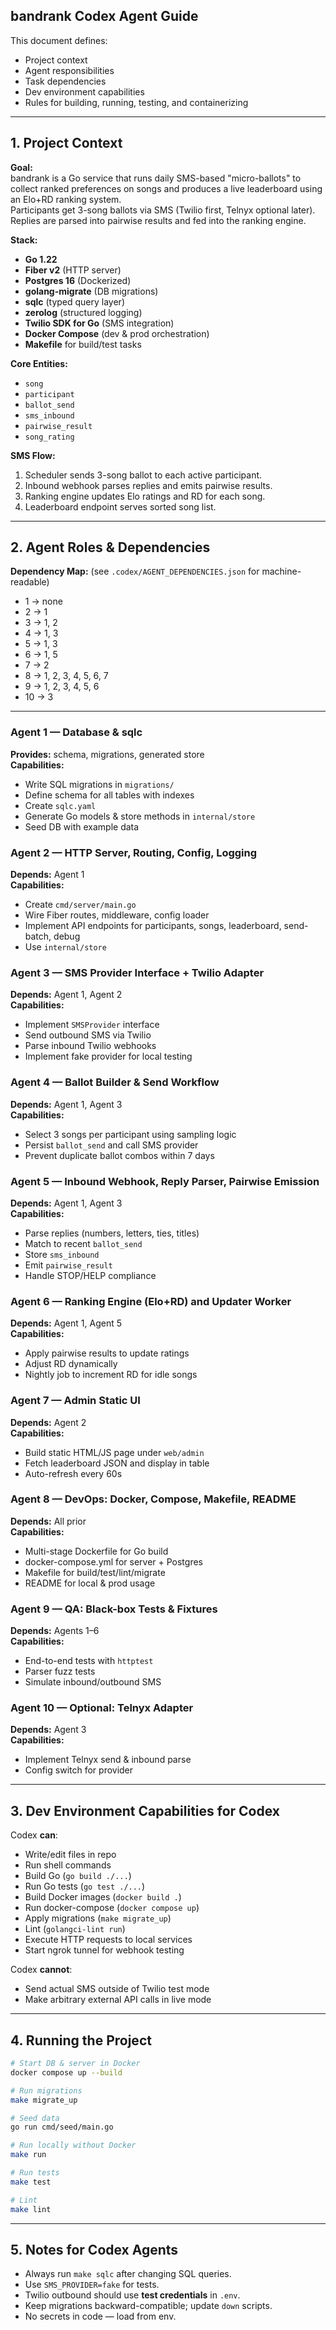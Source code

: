 ## bandrank Codex Agent Guide

This document defines:

- Project context
- Agent responsibilities
- Task dependencies
- Dev environment capabilities
- Rules for building, running, testing, and containerizing

---

## 1. Project Context

**Goal:**\
bandrank is a Go service that runs daily SMS-based "micro-ballots" to collect ranked preferences on songs and produces a live leaderboard using an Elo+RD ranking system.\
Participants get 3-song ballots via SMS (Twilio first, Telnyx optional later). Replies are parsed into pairwise results and fed into the ranking engine.

**Stack:**

- **Go 1.22**
- **Fiber v2** (HTTP server)
- **Postgres 16** (Dockerized)
- **golang-migrate** (DB migrations)
- **sqlc** (typed query layer)
- **zerolog** (structured logging)
- **Twilio SDK for Go** (SMS integration)
- **Docker Compose** (dev & prod orchestration)
- **Makefile** for build/test tasks

**Core Entities:**

- `song`
- `participant`
- `ballot_send`
- `sms_inbound`
- `pairwise_result`
- `song_rating`

**SMS Flow:**

1. Scheduler sends 3-song ballot to each active participant.
2. Inbound webhook parses replies and emits pairwise results.
3. Ranking engine updates Elo ratings and RD for each song.
4. Leaderboard endpoint serves sorted song list.

---

## 2. Agent Roles & Dependencies

**Dependency Map:** (see `.codex/AGENT_DEPENDENCIES.json` for machine-readable)

- 1 → none
- 2 → 1
- 3 → 1, 2
- 4 → 1, 3
- 5 → 1, 3
- 6 → 1, 5
- 7 → 2
- 8 → 1, 2, 3, 4, 5, 6, 7
- 9 → 1, 2, 3, 4, 5, 6
- 10 → 3

---

### Agent 1 — Database & sqlc

**Provides:** schema, migrations, generated store\
**Capabilities:**

- Write SQL migrations in `migrations/`
- Define schema for all tables with indexes
- Create `sqlc.yaml`
- Generate Go models & store methods in `internal/store`
- Seed DB with example data

### Agent 2 — HTTP Server, Routing, Config, Logging

**Depends:** Agent 1\
**Capabilities:**

- Create `cmd/server/main.go`
- Wire Fiber routes, middleware, config loader
- Implement API endpoints for participants, songs, leaderboard, send-batch, debug
- Use `internal/store`

### Agent 3 — SMS Provider Interface + Twilio Adapter

**Depends:** Agent 1, Agent 2\
**Capabilities:**

- Implement `SMSProvider` interface
- Send outbound SMS via Twilio
- Parse inbound Twilio webhooks
- Implement fake provider for local testing

### Agent 4 — Ballot Builder & Send Workflow

**Depends:** Agent 1, Agent 3\
**Capabilities:**

- Select 3 songs per participant using sampling logic
- Persist `ballot_send` and call SMS provider
- Prevent duplicate ballot combos within 7 days

### Agent 5 — Inbound Webhook, Reply Parser, Pairwise Emission

**Depends:** Agent 1, Agent 3\
**Capabilities:**

- Parse replies (numbers, letters, ties, titles)
- Match to recent `ballot_send`
- Store `sms_inbound`
- Emit `pairwise_result`
- Handle STOP/HELP compliance

### Agent 6 — Ranking Engine (Elo+RD) and Updater Worker

**Depends:** Agent 1, Agent 5\
**Capabilities:**

- Apply pairwise results to update ratings
- Adjust RD dynamically
- Nightly job to increment RD for idle songs

### Agent 7 — Admin Static UI

**Depends:** Agent 2\
**Capabilities:**

- Build static HTML/JS page under `web/admin`
- Fetch leaderboard JSON and display in table
- Auto-refresh every 60s

### Agent 8 — DevOps: Docker, Compose, Makefile, README

**Depends:** All prior\
**Capabilities:**

- Multi-stage Dockerfile for Go build
- docker-compose.yml for server + Postgres
- Makefile for build/test/lint/migrate
- README for local & prod usage

### Agent 9 — QA: Black-box Tests & Fixtures

**Depends:** Agents 1–6\
**Capabilities:**

- End-to-end tests with `httptest`
- Parser fuzz tests
- Simulate inbound/outbound SMS

### Agent 10 — Optional: Telnyx Adapter

**Depends:** Agent 3\
**Capabilities:**

- Implement Telnyx send & inbound parse
- Config switch for provider

---

## 3. Dev Environment Capabilities for Codex

Codex **can**:

- Write/edit files in repo
- Run shell commands
- Build Go (`go build ./...`)
- Run Go tests (`go test ./...`)
- Build Docker images (`docker build .`)
- Run docker-compose (`docker compose up`)
- Apply migrations (`make migrate_up`)
- Lint (`golangci-lint run`)
- Execute HTTP requests to local services
- Start ngrok tunnel for webhook testing

Codex **cannot**:

- Send actual SMS outside of Twilio test mode
- Make arbitrary external API calls in live mode

---

## 4. Running the Project

```bash
# Start DB & server in Docker
docker compose up --build

# Run migrations
make migrate_up

# Seed data
go run cmd/seed/main.go

# Run locally without Docker
make run

# Run tests
make test

# Lint
make lint
```

---

## 5. Notes for Codex Agents

- Always run `make sqlc` after changing SQL queries.
- Use `SMS_PROVIDER=fake` for tests.
- Twilio outbound should use **test credentials** in `.env`.
- Keep migrations backward-compatible; update `down` scripts.
- No secrets in code — load from env.